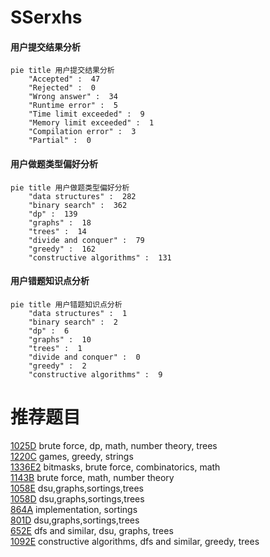 # SSerxhs

<!-- tabs:start -->



#### **用户提交结果分析**

```mermaid
pie title 用户提交结果分析
    "Accepted" :  47
    "Rejected" :  0
    "Wrong answer" :  34
    "Runtime error" :  5
    "Time limit exceeded" :  9
    "Memory limit exceeded" :  1
    "Compilation error" :  3
    "Partial" :  0
```

#### **用户做题类型偏好分析**

```mermaid
pie title 用户做题类型偏好分析
    "data structures" :  282
    "binary search" :  362
    "dp" :  139
    "graphs" :  18
    "trees" :  14
    "divide and conquer" :  79
    "greedy" :  162
    "constructive algorithms" :  131
```
#### **用户错题知识点分析**

```mermaid
pie title 用户错题知识点分析
    "data structures" :  1
    "binary search" :  2
    "dp" :  6
    "graphs" :  10
    "trees" :  1
    "divide and conquer" :  0
    "greedy" :  2
    "constructive algorithms" :  9
```



<!-- tabs:end -->
# 推荐题目
[1025D](https://codeforces.com/contest/1025/problem/D)		brute force,
                        dp,
                        math,
                        number theory,
                        trees		  
[1220C](https://codeforces.com/contest/1220/problem/C)		games,
                        greedy,
                        strings		  
[1336E2](https://codeforces.com/contest/1336E/problem/2)		bitmasks,
                        brute force,
                        combinatorics,
                        math		  
[1143B](https://codeforces.com/contest/1143/problem/B)		brute force,
                        math,
                        number theory		  
[1058E](https://codeforces.com/contest/1058/problem/E)		dsu,graphs,sortings,trees		  
[1058D](https://codeforces.com/contest/1058/problem/D)		dsu,graphs,sortings,trees		  
[864A](https://codeforces.com/contest/864/problem/A)		implementation,
                        sortings		  
[801D](https://codeforces.com/contest/801/problem/D)		dsu,graphs,sortings,trees		  
[652E](https://codeforces.com/contest/652/problem/E)		dfs and similar,
                        dsu,
                        graphs,
                        trees		  
[1092E](https://codeforces.com/contest/1092/problem/E)		constructive algorithms,
                        dfs and similar,
                        greedy,
                        trees		  

